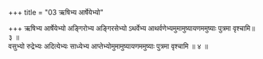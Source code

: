 +++
title = "03 ऋषिभ्य आर्षेयेभ्यो"

+++
ऋषिभ्य आर्षेयेभ्यो अङ्गिरोभ्य अङ्गिरसेभ्यो ऽथर्वेभ्य आथर्वणेभ्यमुमामुष्यायणममुष्याः पुत्रमा वृश्चामि॥ ३ ॥  
वसुभ्यो रुद्रेभ्यः अदित्येभ्यः साध्येभ्य आप्तेभ्योमुमामुष्यायणममुष्याः पुत्रमा वृश्चामि ॥ ४ ॥